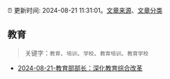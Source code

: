 :alarm_clock: 更新时间: 2024-08-21 11:31:01。[文章来源](/README.md)、[文章分类](/TAGS.md)

## 教育


> 关键字：`教育`、`培训`、`学校`、`教育培训`、`教育学校`



- [2024-08-21-教育部部长：深化教育综合改革](https://www.cls.cn/detail/1770754) 
